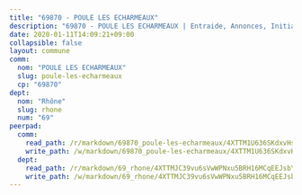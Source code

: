 ```yaml
---
title: "69870 - POULE LES ECHARMEAUX"
description: "69870 - POULE LES ECHARMEAUX | Entraide, Annonces, Initiatives"
date: 2020-01-11T14:09:21+09:00
collapsible: false
layout: commune
comm:
  nom: "POULE LES ECHARMEAUX"
  slug: poule-les-echarmeaux
  cp: "69870"
dept:
  nom: "Rhône"
  slug: rhone
  num: "69"
peerpad:
  comm:
    read_path: /r/markdown/69870_poule-les-echarmeaux/4XTTM1U636SKdxvHs6MadV1A4rnQqCGYVgb2xvt4WBhT57JW7
    write_path: /w/markdown/69870_poule-les-echarmeaux/4XTTM1U636SKdxvHs6MadV1A4rnQqCGYVgb2xvt4WBhT57JW7-K3TgTtfrWfStB2XL6nATf4soViopRLhWsYomfQ5S3hibtz8oucZQnZCbEUjvuumfebF6nVNRvtYtrxKq3A37AR691gvtpHS4L6U5rcTtbqRsGmf6R4d6aj6TW7cgMwoW4xpaWnSw
  dept:
    read_path: /r/markdown/69_rhone/4XTTMJC39vu6sVwWPNxu5BRH16MCqEEJsbYu4RNyAxnNmNtVW
    write_path: /w/markdown/69_rhone/4XTTMJC39vu6sVwWPNxu5BRH16MCqEEJsbYu4RNyAxnNmNtVW-K3TgUzVUEXrXvc8NoaD9JfiBpc5MBFP7KZFqLEsm11xqJDEwSVMy7UACp2eYMzek3K6y2WLoyzq5xdKMZeizKNpfHbUBgJcoYSqfidBaPx8RcTCPmdCXhdgeLZLEYHVco5fHD6Pz
---
```


